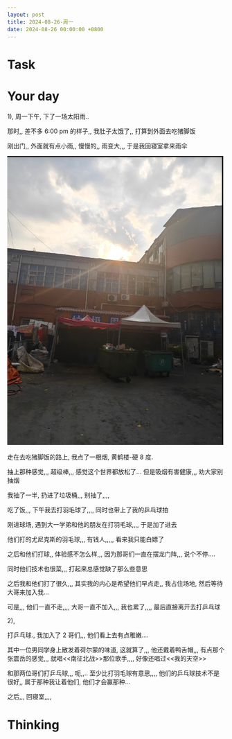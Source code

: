 ```yaml
---
layout: post
title: 2024-08-26-周一
date: 2024-08-26 00:00:00 +0800
---
```







# Task


# Your day


1), 周一下午, 下了一场太阳雨..

那时,, 差不多 6:00 pm 的样子,, 我肚子太饿了,, 打算到外面去吃猪脚饭

刚出门,, 外面就有点小雨,, 慢慢的,, 雨变大,,, 于是我回寝室拿来雨伞

![](https://raw.githubusercontent.com/i1oveyou/2024-year/master/_posts/img/image-20240828100218410.png)

走在去吃猪脚饭的路上, 我点了一根烟, 黄鹤楼-硬 8 度. 

抽上那种感觉,,, 超级棒,,, 感觉这个世界都放松了... 但是吸烟有害健康,,, 劝大家别抽烟

我抽了一半, 扔进了垃圾桶,,, 别抽了,,,,


吃了饭,,, 下午我去打羽毛球了,,,, 同时也带上了我的乒乓球拍

刚进球场, 遇到大一学弟和他的朋友在打羽毛球,,,, 于是加了进去

他们打的尤尼克斯的羽毛球,,, 有钱人,,,,, 看来我只能白嫖了

之后和他们打球,, 体验感不怎么样,,, 因为那哥们一直在摆龙门阵,,, 说个不停....

同时他们技术也很菜,,, 打起来总感觉缺了那么些意思

之后我和他们打了很久,,, 其实我的内心是希望他们早点走,, 我占住场地, 然后等待大哥来加入我...

可是,,, 他们一直不走,,,, 大哥一直不加入,,, 我也累了,,,, 最后直接离开去打乒乓球

2), 

打乒乓球., 我加入了 2 哥们,,, 他们看上去有点稚嫩....

其中一位男同学身上散发着荷尔蒙的味道, 这就算了,,, 他还戴着鸭舌帽,,, 有点那个张震岳的感觉,,, 就唱<<南征北战>>那位歌手,,,, 好像还唱过<<我的天空>>

和那两位哥们打乒乓球,,, 呃,,.. 至少比打羽毛球有意思,,,, 他们的乒乓球技术不是很好,, 属于那种我让着他们, 他们才会赢那种...

之后,,, 回寝室,,,,





# Thinking



